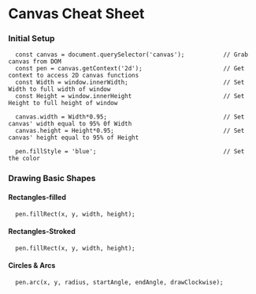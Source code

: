 # Canvas Cheat Sheet

### Initial Setup
```
  const canvas = document.querySelector('canvas');           // Grab canvas from DOM
  const pen = canvas.getContext('2d');                       // Get context to access 2D canvas functions
  const Width = window.innerWidth;                           // Set Width to full width of window
  const Height = window.innerHeight                          // Set Height to full height of window
  
  canvas.width = Width*0.95;                                 // Set canvas' width equal to 95% 0f Width  
  canvas.height = Height*0.95;                               // Set canvas' height equal to 95% of Height
```

```
  pen.fillStyle = 'blue';                                    // Set the color 
```

### Drawing Basic Shapes

#### Rectangles-filled
```
  pen.fillRect(x, y, width, height);
```

#### Rectangles-Stroked
```
  pen.fillRect(x, y, width, height);
```

#### Circles & Arcs
```
  pen.arc(x, y, radius, startAngle, endAngle, drawClockwise);
```

